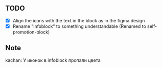 ## TODO
- [x] Align the icons with the text in the block as in the figma design
- [x] Rename "infoblock" to something understandable (Renamed to self-promotion-block)

## Note
kachan: У иконок в infoblock пропали цвета